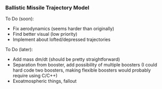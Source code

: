 ### Ballistic Missile Trajectory Model

To Do (soon):

* Fix aerodynamics (seems harder than originally)
* Find better visual (low priority)
* Implement about lofted/depressed trajectories

To Do (later):

* Add mass dm/dt (should be pretty straightforward)
* Separation from booster, add possibility of multiple boosters (I could hard code two boosters, making flexible boosters would probably require using C/C++)
*  Exoatmospheric things, fallout

